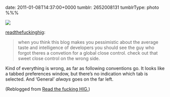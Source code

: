 date: 2011-01-08T14:37:00+0000
tumblr: 2652008131
tumblrType: photo
%%%

![](tumblr_lemgnjzw4H1qg62t3o1_1280.png)

<p><a href="http://readthefuckinghig.tumblr.com/post/2651530636/when-you-think-this-blog-makes-you-pessimistic" class="tumblr_blog">readthefuckinghig</a>:</p>

<blockquote><p>when you think this blog makes you pessimistic about the average taste and intelligence of developers you should see the guy who forgot theres a convetion for a global close control. check out that sweet close control on the wrong side.</p></blockquote>

Kind of everything is wrong, as far as following conventions go. It looks like a tabbed preferences window, but there’s no indication which tab is selected. And ‘General’ *always* goes on the far left. 

(Reblogged from [Read the fucking HIG.](https://readthefuckinghig-blog.tumblr.com/post/2651530636/when-you-think-this-blog-makes-you-pessimistic))

